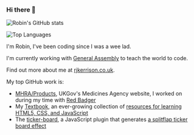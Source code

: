 ### Hi there 👋

![Robin's GitHub stats](https://github-readme-stats.vercel.app/api?username=rjkerrison&theme=omni&show_icons=true) 

![Top Languages](https://github-readme-stats.vercel.app/api/top-langs/?username=rjkerrison&langs_count=8&theme=omni&layout=compact)


I'm Robin, I've been coding since I was a wee lad.

I'm currently working with [General Assembly](https://ga.co) to teach the world to code.

Find out more about me at [rjkerrison.co.uk](https://rjkerrison.co.uk).

My top GitHub work is:

- [MHRA/Products](/MHRA/products), UKGov's Medicines Agency website, I worked on during my time with [Red Badger](/redbadger)
- My [Textbook](/rjkerrison/textbook), an ever-growing collection of [resources for learning HTML5, CSS, and JavaScript](https://rjkerrison.co.uk/textbook)
- The [ticker-board](/rjkerrison/ticker-board), a JavaScript plugin that generates [a splitflap ticker board effect](https://rjkerrison.co.uk/ticker-board)

<!--
**rjkerrison/rjkerrison** is a ✨ _special_ ✨ repository because its `README.md` (this file) appears on your GitHub profile.

Here are some ideas to get you started:

- 🔭 I’m currently working on ...
- 🌱 I’m currently learning ...
- 👯 I’m looking to collaborate on ...
- 🤔 I’m looking for help with ...
- 💬 Ask me about ...
- 📫 How to reach me: ...
- 😄 Pronouns: ...
- ⚡ Fun fact: ...
-->
